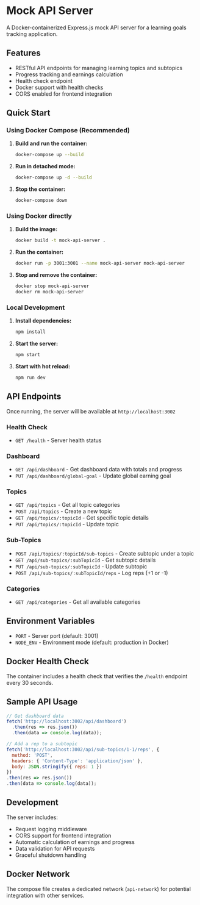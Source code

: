 # Mock API Server

A Docker-containerized Express.js mock API server for a learning goals tracking application.

## Features

- RESTful API endpoints for managing learning topics and subtopics
- Progress tracking and earnings calculation
- Health check endpoint
- Docker support with health checks
- CORS enabled for frontend integration

## Quick Start

### Using Docker Compose (Recommended)

1. **Build and run the container:**
   ```bash
   docker-compose up --build
   ```

2. **Run in detached mode:**
   ```bash
   docker-compose up -d --build
   ```

3. **Stop the container:**
   ```bash
   docker-compose down
   ```

### Using Docker directly

1. **Build the image:**
   ```bash
   docker build -t mock-api-server .
   ```

2. **Run the container:**
   ```bash
   docker run -p 3001:3001 --name mock-api-server mock-api-server
   ```

3. **Stop and remove the container:**
   ```bash
   docker stop mock-api-server
   docker rm mock-api-server
   ```

### Local Development

1. **Install dependencies:**
   ```bash
   npm install
   ```

2. **Start the server:**
   ```bash
   npm start
   ```

3. **Start with hot reload:**
   ```bash
   npm run dev
   ```

## API Endpoints

Once running, the server will be available at `http://localhost:3002`

### Health Check
- `GET /health` - Server health status

### Dashboard
- `GET /api/dashboard` - Get dashboard data with totals and progress
- `PUT /api/dashboard/global-goal` - Update global earning goal

### Topics
- `GET /api/topics` - Get all topic categories
- `POST /api/topics` - Create a new topic
- `GET /api/topics/:topicId` - Get specific topic details
- `PUT /api/topics/:topicId` - Update topic

### Sub-Topics
- `POST /api/topics/:topicId/sub-topics` - Create subtopic under a topic
- `GET /api/sub-topics/:subTopicId` - Get subtopic details
- `PUT /api/sub-topics/:subTopicId` - Update subtopic
- `POST /api/sub-topics/:subTopicId/reps` - Log reps (+1 or -1)

### Categories
- `GET /api/categories` - Get all available categories

## Environment Variables

- `PORT` - Server port (default: 3001)
- `NODE_ENV` - Environment mode (default: production in Docker)

## Docker Health Check

The container includes a health check that verifies the `/health` endpoint every 30 seconds.

## Sample API Usage

```javascript
// Get dashboard data
fetch('http://localhost:3002/api/dashboard')
  .then(res => res.json())
  .then(data => console.log(data));

// Add a rep to a subtopic
fetch('http://localhost:3002/api/sub-topics/1-1/reps', {
  method: 'POST',
  headers: { 'Content-Type': 'application/json' },
  body: JSON.stringify({ reps: 1 })
})
.then(res => res.json())
.then(data => console.log(data));
```

## Development

The server includes:
- Request logging middleware
- CORS support for frontend integration
- Automatic calculation of earnings and progress
- Data validation for API requests
- Graceful shutdown handling

## Docker Network

The compose file creates a dedicated network (`api-network`) for potential integration with other services.
